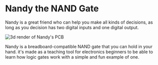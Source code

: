 # Nandy the NAND Gate

Nandy is a great friend who can help you make all kinds of decisions, as long as you decision has two digital inputs and one digital output.

![3d render of Nandy's PCB](https://raw.githubusercontent.com/y1ff/nandy-the-nand-gate/main/pictures/Screenshot_2021-04-27_09-41-06.png)

Nandy is a breadboard-compatible NAND gate that you can hold in your hand. it's made as a teaching tool for electronics beginners to be able to learn how logic gates work with a simple and fun example of one.
